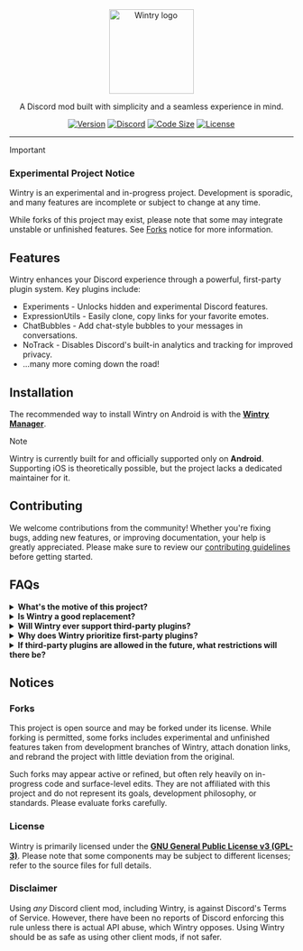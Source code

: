 <div align="center">
	<img height="150" alt="Wintry logo" src="https://github.com/user-attachments/assets/a177d9a0-10bf-43d4-be13-0fe196eda726" />
	<p align="center">A Discord mod built with simplicity and a seamless experience in mind.</p>

[![Version](https://img.shields.io/github/package-json/v/amsyarasyiq/wintry?logo=github)](https://github.com/amsyarasyiq/wintry/releases/latest)
[![Discord](https://img.shields.io/discord/1394286025026572310?logo=discord&logoColor=white&color=5865F2)](https://discord.gg/ATrscNAMpE)
[![Code Size](https://img.shields.io/github/languages/code-size/amsyarasyiq/wintry?color=blue)](https://github.com/amsyarasyiq/wintry)
[![License](https://img.shields.io/github/license/amsyarasyiq/wintry?color=007ec6)](https://github.com/amsyarasyiq/wintry/blob/main/LICENSE)

</div>

---

> [!IMPORTANT]
> ### Experimental Project Notice
> Wintry is an experimental and in-progress project. Development is sporadic, and many features are incomplete or subject to change at any time.
> 
> While forks of this project may exist, please note that some may integrate unstable or unfinished features. See [Forks](#forks) notice for more information.

## Features
Wintry enhances your Discord experience through a powerful, first-party plugin system. Key plugins include:

- Experiments - Unlocks hidden and experimental Discord features.
- ExpressionUtils - Easily clone, copy links for your favorite emotes.
- ChatBubbles - Add chat-style bubbles to your messages in conversations.
- NoTrack - Disables Discord's built-in analytics and tracking for improved privacy.
- ...many more coming down the road!

## Installation

The recommended way to install Wintry on Android is with the [**Wintry Manager**](https://github.com/wtcord/wt-manager).

> [!NOTE]
> Wintry is currently built for and officially supported only on **Android**. Supporting iOS is theoretically possible, but the project lacks a dedicated maintainer for it.

## Contributing
We welcome contributions from the community! Whether you're fixing bugs, adding new features, or improving documentation, your help is greatly appreciated. Please make sure to review our [contributing guidelines](./CONTRIBUTING.md) before getting started.

## FAQs

<details>
  <summary>
	  <b>What's the motive of this project?</b>
  </summary>

Wintry is an attempt to bring back the proof-of-concept version of Pyoncord while staying true to its goal of being something different. It takes inspiration from existing projects especially from Vencord but follows its own direction.   

> So, what exactly is 'different' this time?

Pyoncord's ultimate goal was to achieve **lazy Metro module acquisition/patching** for performance benefits. After discovering a way to achieve similar benefits while retaining the existing mod's infrastructure, Pyoncord reached its conclusion, and Bunny took over.

However, while developing Pyoncord, there were several other goals besides implementing the lazy module system, such as:  
- **Vencord-like experience** (built-in plugins)  
- **Platform-focused patching** (to access/patch native stuff)  

These goals were fundamentally incompatible with the existing infrastructure, so starting from the ground up was necessary.  

</details>

<details>
  <summary>
	  <b>Is Wintry a good replacement?</b>
  </summary>

Depends. If you value plugin stability over variety, Wintry may be a good replacement for you. Wintry is first-party focused, meaning there may be fewer plugins available compared to other client mods, but they will be more stable and reliable.
</details>

<details>
  <summary>
	  <b>Will Wintry ever support third-party plugins?</b>
  </summary>

**Maybe.** However, Wintry will stay first-party focused, so even if it ever supports third-party plugins, the experience won’t be the same as with other third-party-focused client mods. Discovering and installing third-party plugins will be more difficult, and Wintry will not provide technical support for them. This feature, if introduced, would exist primarily for advanced users.

</details>

<details>
  <summary>
	  <b>Why does Wintry prioritize first-party plugins?</b>
  </summary>

Wintry prioritizes first-party plugins to ensure security, compatibility, and stability. Third-party plugins can introduce risks such as security vulnerabilities, performance issues, and inconsistencies in the user experience. By focusing on first-party development, Wintry can maintain a more controlled and reliable environment.

There are definitely drawbacks to this idea, such as introducing bloat since all plugins are built-in whether you like it or not, or having less plugin variety since all plugins need to be vetted for quality.
</details>

<details>
  <summary>
	  <b>If third-party plugins are allowed in the future, what restrictions will there be?</b>
  </summary>

If Wintry ever supports third-party plugins, users will be able to install whatever they want, but they must acknowledge that:  
- Wintry will not provide technical support for third-party plugins.  
- Users must manually discover, install and manage their third-party plugins.  
- No guarantees will be made regarding security, stability, or compatibility.
</details>

## Notices

### Forks
This project is open source and may be forked under its license. While forking is permitted, some forks includes experimental and unfinished features taken from development branches of Wintry, attach donation links, and rebrand the project with little deviation from the original.

Such forks may appear active or refined, but often rely heavily on in-progress code and surface-level edits. They are not affiliated with this project and do not represent its goals, development philosophy, or standards. Please evaluate forks carefully.

### License

Wintry is primarily licensed under the [**GNU General Public License v3 (GPL-3)**](http://www.gnu.org/copyleft/gpl.html). Please note that some components may be subject to different licenses; refer to the source files for full details.

### **Disclaimer**  
Using *any* Discord client mod, including Wintry, is against Discord's Terms of Service. However, there have been no reports of Discord enforcing this rule unless there is actual API abuse, which Wintry opposes. Using Wintry should be as safe as using other client mods, if not safer.
